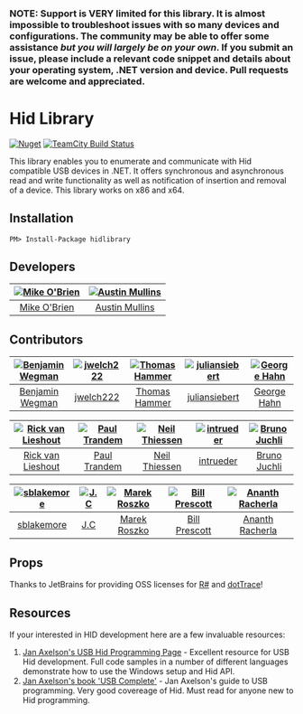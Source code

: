 <h3>NOTE: Support is VERY limited for this library. It is almost impossible to troubleshoot issues with so many devices and configurations. The community may be able to offer some assistance <i>but you will largely be on your own</i>. If you submit an issue, please include a relevant code snippet and details about your operating system, .NET version and device. Pull requests are welcome and appreciated.</h3>

Hid Library
=============

[![Nuget](http://img.shields.io/nuget/v/HidLibrary.svg?style=flat)](http://www.nuget.org/packages/HidLibrary/) [![TeamCity Build Status](https://img.shields.io/teamcity/http/build.mikeobrien.net/s/hidlibrary.svg?style=flat)](http://build.mikeobrien.net/viewType.html?buildTypeId=hidlibrary&guest=1)

This library enables you to enumerate and communicate with Hid compatible USB devices in .NET. It offers synchronous and asynchronous read and write functionality as well as notification of insertion and removal of a device. This library works on x86 and x64.

Installation
------------

    PM> Install-Package hidlibrary
	
Developers
------------

| [![Mike O'Brien](https://avatars3.githubusercontent.com/u/187817?v=3&s=144)](https://github.com/mikeobrien) |  [![Austin Mullins](https://avatars3.githubusercontent.com/u/199260?v=3&s=144)](https://github.com/amullins83) |
|:---:|:---:|
| [Mike O'Brien](https://github.com/mikeobrien) | [Austin Mullins](https://github.com/amullins83) |
	
Contributors
------------

| [![Benjamin Wegman](https://avatars0.githubusercontent.com/u/397523?v=3&s=144)](https://github.com/bwegman) |  [![jwelch222](https://raw.githubusercontent.com/mikeobrien/HidLibrary/master/misc/default-avatar.jpg)](https://github.com/jwelch222) | [![Thomas Hammer](https://avatars3.githubusercontent.com/u/1710917?v=3&s=144)](https://github.com/thammer) | [![juliansiebert](https://raw.githubusercontent.com/mikeobrien/HidLibrary/master/misc/default-avatar.jpg)](https://github.com/juliansiebert) | [![George Hahn](https://avatars3.githubusercontent.com/u/502747?v=3&s=144)](https://github.com/GeorgeHahn) | 
|:---:|:---:|:---:|:---:|:---:|
| [Benjamin Wegman](https://github.com/bwegman) | [jwelch222](https://github.com/jwelch222) | [Thomas Hammer](https://github.com/thammer) | [juliansiebert](https://github.com/juliansiebert) | [George Hahn](https://github.com/GeorgeHahn) | 

| [![Rick van Lieshout](https://avatars3.githubusercontent.com/u/139665?v=3&s=144)](https://github.com/rvlieshout) | [![Paul Trandem](https://avatars2.githubusercontent.com/u/1494011?v=3&s=144)](https://github.com/ptrandem) | [![Neil Thiessen](https://avatars1.githubusercontent.com/u/2797902?v=3&s=144)](https://github.com/neilt6) | [![intrueder](https://avatars0.githubusercontent.com/u/182339?v=3&s=144)](https://github.com/intrueder) |  [![Bruno Juchli](https://avatars2.githubusercontent.com/u/2090172?v=3&s=144)](https://github.com/BrunoJuchli) 
|:---:|:---:|:---:|:---:|:---:|
| [Rick van Lieshout](https://github.com/rvlieshout) | [Paul Trandem](https://github.com/ptrandem) | [Neil Thiessen](https://github.com/neilt6) | [intrueder](https://github.com/intrueder) | [Bruno Juchli](https://github.com/BrunoJuchli) | 

| [![sblakemore](https://raw.githubusercontent.com/mikeobrien/HidLibrary/master/misc/default-avatar.jpg)](https://github.com/sblakemore) | [![J.C](https://avatars3.githubusercontent.com/u/850854?v=3&s=144)](https://github.com/jcyuan) | [![Marek Roszko](https://raw.githubusercontent.com/mikeobrien/HidLibrary/master/misc/default-avatar.jpg)](https://github.com/marekr) |  [![Bill Prescott](https://avatars2.githubusercontent.com/u/3333408?v=3&s=144)](https://github.com/bprescott) | [![Ananth Racherla](https://avatars0.githubusercontent.com/u/14127511?v=3&s=144)](https://github.com/ananth-racherla) |
|:---:|:---:|:---:|:---:|:---:|
| [sblakemore](https://github.com/sblakemore) | [J.C](https://github.com/jcyuan) | [Marek Roszko](https://github.com/marekr) | [Bill Prescott](https://github.com/bprescott) | [Ananth Racherla](https://github.com/ananth-racherla) |

Props
------------

Thanks to JetBrains for providing OSS licenses for [R#](http://www.jetbrains.com/resharper/features/code_refactoring.html) and [dotTrace](http://www.jetbrains.com/profiler/)!
	
Resources
------------

If your interested in HID development here are a few invaluable resources:  
  
1. [Jan Axelson's USB Hid Programming Page](http://janaxelson.com/hidpage.htm) - Excellent resource for USB Hid development. Full code samples in a number of different languages demonstrate how to use the Windows setup and Hid API.  
2. [Jan Axelson's book 'USB Complete'](http://janaxelson.com/usbc.htm) - Jan Axelson's guide to USB programming. Very good covereage of Hid. Must read for anyone new to Hid programming.
